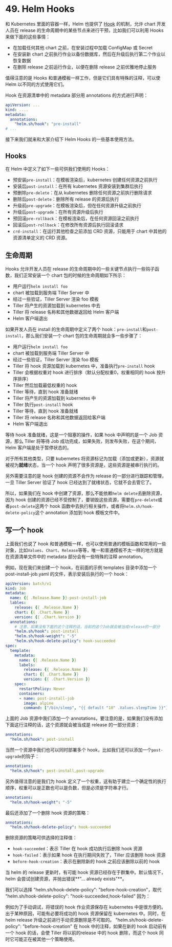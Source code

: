 # 49. Helm Hooks
和 Kubernetes 里面的容器一样，Helm 也提供了 [Hook](https://docs.helm.sh/developing_charts/#hooks) 的机制，允许 chart 开发人员在 release 的生命周期中的某些节点来进行干预，比如我们可以利用 Hooks 来做下面的这些事情：

* 在加载任何其他 chart 之前，在安装过程中加载 ConfigMap 或 Secret
* 在安装新 chart 之前执行作业以备份数据库，然后在升级后执行第二个作业以恢复数据
* 在删除 release 之前运行作业，以便在删除 release 之前优雅地停止服务

值得注意的是 Hooks 和普通模板一样工作，但是它们具有特殊的注释，可以使 Helm 以不同的方式使用它们。

Hook 在资源清单中的 metadata 部分用 annotations 的方式进行声明：
```yaml
apiVersion: ...
kind: ....
metadata:
  annotations:
    "helm.sh/hook": "pre-install"
# ...
```

接下来我们就来和大家介绍下 Helm Hooks 的一些基本使用方法。

## Hooks
在 Helm 中定义了如下一些可供我们使用的 Hooks：

* 预安装`pre-install`：在模板渲染后，kubernetes 创建任何资源之前执行
* 安装后`post-install`：在所有 kubernetes 资源安装到集群后执行
* 预删除`pre-delete`：在从 kubernetes 删除任何资源之前执行删除请求
* 删除后`post-delete`：删除所有 release 的资源后执行
* 升级前`pre-upgrade`：在模板渲染后，但在任何资源升级之前执行
* 升级后`post-upgrade`：在所有资源升级后执行
* 预回滚`pre-rollback`：在模板渲染后，在任何资源回滚之前执行
* 回滚后`post-rollback`：在修改所有资源后执行回滚请求
* `crd-install`：在运行其他检查之前添加 CRD 资源，只能用于 chart 中其他的资源清单定义的 CRD 资源。



## 生命周期
Hooks 允许开发人员在 release 的生命周期中的一些关键节点执行一些钩子函数，我们正常安装一个 chart 包的时候的生命周期如下所示：

* 用户运行`helm install foo`
* chart 被加载到服务端 Tiller Server 中
* 经过一些验证，Tiller Server 渲染 foo 模板
* Tiller 将产生的资源加载到 kubernetes 中去
* Tiller 将 release 名称和其他数据返回给 Helm 客户端
* Helm 客户端退出

如果开发人员在 install 的生命周期中定义了两个 hook：`pre-install`和`post-install`，那么我们安装一个 chart 包的生命周期就会多一些步骤了：

* 用户运行`helm install foo`
* chart 被加载到服务端 Tiller Server 中
* 经过一些验证，Tiller Server 渲染 foo 模板
* Tiller 将 hook 资源加载到 kubernetes 中，准备执行`pre-install` hook
* Tiller 会根据权重对 hook 进行排序（默认分配权重0，权重相同的 hook 按升序排序）
* Tiller 然后加载最低权重的 hook
* Tiller 等待，直到 hook 准备就绪
* Tiller 将产生的资源加载到 kubernetes 中
* Tiller 执行`post-install` hook
* Tiller 等待，直到 hook 准备就绪
* Tiller 将 release 名称和其他数据返回给客户端
* Helm 客户端退出

等待 hook 准备就绪，这是一个阻塞的操作，如果 hook 中声明的是一个 Job 资源，那么 Tiller 将等待 Job 成功完成，如果失败，则发布失败，在这个期间，Helm 客户端是处于暂停状态的。

对于所有其他类型，只要 kubernetes 将资源标记为加载（添加或更新），资源就被视为**就绪**状态，当一个 hook 声明了很多资源是，这些资源是被串行执行的。

另外需要注意的是 hook 创建的资源不会作为 release 的一部分进行跟踪和管理，一旦 Tiller Server 验证了 hook 已经达到了就绪状态，它就不会去管它了。

所以，如果我们在 hook 中创建了资源，那么不能依赖`helm delete`去删除资源，因为 hook 创建的资源已经不受控制了，要销毁这些资源，需要在`pre-delete`或者`post-delete`这两个 hook 函数中去执行相关操作，或者将`helm.sh/hook-delete-policy`这个 annotation 添加到 hook 模板文件中。

## 写一个 hook
上面我们也说了 hook 和普通模板一样，也可以使用普通的模板函数和常用的一些对象，比如`Values`、`Chart`、`Release`等等，唯一和普通模板不太一样的地方就是在资源清单文件中的 metadata 部分会有一些特殊的注释 annotation。

例如，现在我们来创建一个 hook，在前面的示例 templates 目录中添加一个 post-install-job.yaml 的文件，表示安装后执行的一个 hook：
```yaml
apiVersion: batch/v1
kind: Job
metadata:
  name: {{ .Release.Name }}-post-install-job
  lables:
    release: {{ .Release.Name }}
    chart: {{ .Chart.Name }}
    version: {{ .Chart.Version }}
  annotations:
    # 注意，如果没有下面的这个注释的话，当前的这个Job就会被当成release的一部分
    "helm.sh/hook": post-install
    "helm.sh/hook-weight": "-5"
    "helm.sh/hook-delete-policy": hook-succeeded
spec:
  template:
    metadata:
      name: {{ .Release.Name }}
      labels:
        release: {{ .Release.Name }}
        chart: {{ .Chart.Name }}
        version: {{ .Chart.Version }}
    spec:
      restartPolicy: Never
      containers:
      - name: post-install-job
        image: alpine
        command: ["/bin/sleep", "{{ default "10" .Values.sleepTime }}"]
```

上面的 Job 资源中我们添加一个 annotations，要注意的是，如果我们没有添加下面这行注释的话，这个资源就会被当成是 release 的一部分资源：
```yaml
annotations:
  "helm.sh/hook": post-install
```

当然一个资源中我们也可以同时部署多个 hook，比如我们还可以添加一个`post-upgrade`的钩子：
```yaml
annotations:
  "helm.sh/hook": post-install,post-upgrade
```

另外值得注意的是我们为 hook 定义了一个权重，这有助于建立一个确定性的执行顺序，权重可以是正数也可以是负数，但是必须是字符串才行。
```yaml
annotations:
  "helm.sh/hook-weight": "-5"
```

最后还添加了一个删除 hook 资源的策略：
```yaml
annotations:
  "helm.sh/hook-delete-policy": hook-succeeded
```

删除资源的策略可供选择的注释值：

* `hook-succeeded`：表示 Tiller 在 hook 成功执行后删除 hook 资源
* `hook-failed`：表示如果 hook 在执行期间失败了，Tiller 应该删除 hook 资源
* `before-hook-creation`：表示在删除新的 hook 之前应该删除以前的 hook

当 helm 的 release 更新时，有可能 hook 资源已经存在于群集中。默认情况下，helm 会尝试创建资源，并抛出错误**"... already exists"**。

我们可以选择 "helm.sh/hook-delete-policy": "before-hook-creation"，取代 "helm.sh/hook-delete-policy": "hook-succeeded,hook-failed" 因为：

例如为了手动调试，将错误的 hook 作业资源保存在 kubernetes 中是很方便的。
出于某种原因，可能有必要将成功的 hook 资源保留在 kubernetes 中。同时，在 helm release 升级之前进行手动资源删除是不可取的。
"helm.sh/hook-delete-policy": "before-hook-creation" 在 hook 中的注释，如果在新的 hook 启动前有一个 hook 的话，会使 Tiller 将以前的release 中的 hook 删除，而这个 hook 同时它可能正在被其他一个策略使用。


